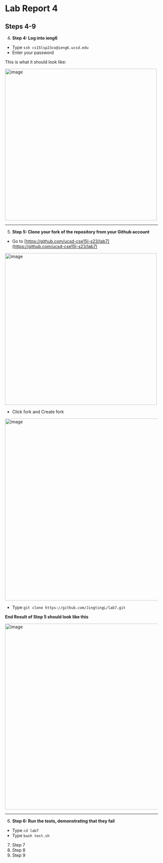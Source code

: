 # Lab Report 4
Steps 4-9
---
4. **Step 4: Log into ieng6**
- Type `ssh cs15lsp23co@ieng6.ucsd.edu`
- Enter your password

This is what it should look like:

<img width="500" alt="image" src="https://github.com/JingtingL/cse15l-lab-reports/assets/89711106/c51e2f9f-86e9-4787-94b3-b31cd2af64c3">

---

5. **Step 5: Clone your fork of the repository from your Github account**
- Go to [https://github.com/ucsd-cse15l-s23/lab7](https://github.com/ucsd-cse15l-s23/lab7)

<img width="500" alt="image" src="https://github.com/JingtingL/cse15l-lab-reports/assets/89711106/ac5af1eb-707b-4c16-9b43-f075e1d00428">

- Click fork and Create fork

<img width="600" alt="image" src="https://github.com/JingtingL/cse15l-lab-reports/assets/89711106/2ce8a593-bc9f-42f9-9643-4b072a30d262">

- Type `git clone https://github.com/JingtingL/lab7.git` 

**End Result of Step 5 should look like this**

<img width="613" alt="image" src="https://github.com/JingtingL/cse15l-lab-reports/assets/89711106/090eb7a8-ab5b-4808-a730-0e6f7d873f77">

---

6. **Step 6: Run the tests, demonstrating that they fail**
- Type `cd lab7`
- Type `bash test.sh`

7. Step 7
8. Step 8
9. Step 9
